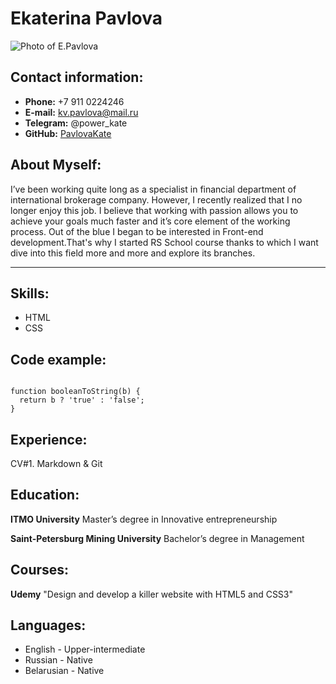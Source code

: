 # Ekaterina Pavlova

![Photo of E.Pavlova](..\img\KatePavlova.jpg)

## Contact information:

- **Phone:** +7 911 0224246
- **E-mail:** kv.pavlova@mail.ru
- **Telegram:** @power_kate
- **GitHub:** [PavlovaKate](https://github.com/PavlovaKate)

## About Myself:

I’ve been working quite long as a specialist in financial department of
international brokerage company. However, I recently realized that I no
longer enjoy this job. I believe that working with passion allows you to
achieve your goals much faster and it’s core element of the working
process. Out of the blue I began to be interested in Front-end development.That's why I started RS School course thanks to which I want dive into this field more and more and explore its branches.

---

## Skills:

- HTML
- CSS

## Code example:

```

function booleanToString(b) {
  return b ? 'true' : 'false';
}

```

## Experience:

CV#1. Markdown & Git

## Education:

**ITMO University**
Master’s degree in Innovative entrepreneurship

**Saint-Petersburg Mining University**
Bachelor’s degree in Management

## Courses:

**Udemy**
"Design and develop a killer website with HTML5 and CSS3"

## Languages:

- English - Upper-intermediate
- Russian - Native
- Belarusian - Native
